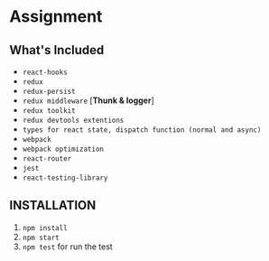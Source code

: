 # Assignment

## What's Included

- `react-hooks`
- `redux`
- `redux-persist`
- `redux middleware` \[**Thunk & logger**\]
- `redux toolkit`
- `redux devtools extentions`
- `types for react state, dispatch function (normal and async)`
- `webpack`
- `webpack optimization`
- `react-router`
- `jest`
- `react-testing-library`

## INSTALLATION

1. `npm install`
2. `npm start` 
3. `npm test` for run the test
